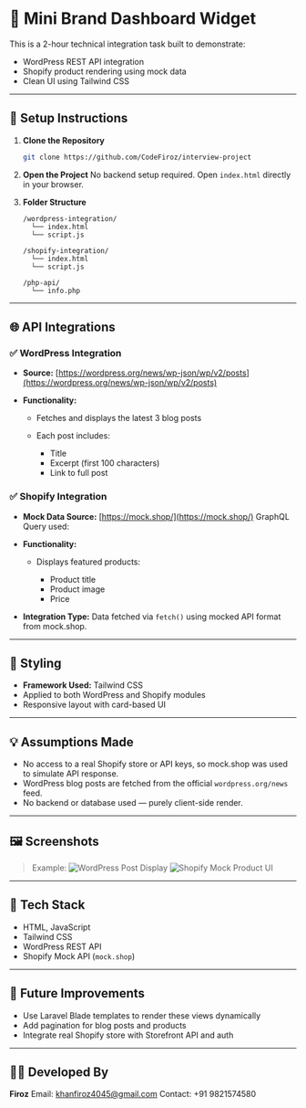 # 🧩 Mini Brand Dashboard Widget

This is a 2-hour technical integration task built to demonstrate:
- WordPress REST API integration
- Shopify product rendering using mock data
- Clean UI using Tailwind CSS

---

## 🔧 Setup Instructions

1. **Clone the Repository**
   ```bash
   git clone https://github.com/CodeFiroz/interview-project

2. **Open the Project**
   No backend setup required. Open `index.html` directly in your browser.

3. **Folder Structure**

   ```
   /wordpress-integration/
     └── index.html
     └── script.js

   /shopify-integration/
     └── index.html
     └── script.js

   /php-api/
     └── info.php
   ```

---

## 🌐 API Integrations

### ✅ WordPress Integration

* **Source:**
  [https://wordpress.org/news/wp-json/wp/v2/posts](https://wordpress.org/news/wp-json/wp/v2/posts)

* **Functionality:**

  * Fetches and displays the latest 3 blog posts
  * Each post includes:

    * Title
    * Excerpt (first 100 characters)
    * Link to full post

### ✅ Shopify Integration

* **Mock Data Source:**
  [https://mock.shop/](https://mock.shop/)
  GraphQL Query used:


* **Functionality:**

  * Displays featured products:

    * Product title
    * Product image
    * Price

* **Integration Type:**
  Data fetched via `fetch()` using mocked API format from mock.shop.

---

## 🎨 Styling

* **Framework Used:** Tailwind CSS
* Applied to both WordPress and Shopify modules
* Responsive layout with card-based UI

---

## 💡 Assumptions Made

* No access to a real Shopify store or API keys, so mock.shop was used to simulate API response.
* WordPress blog posts are fetched from the official `wordpress.org/news` feed.
* No backend or database used — purely client-side render.

---

## 🖼️ Screenshots

> Example:
> ![WordPress Post Display](./wp-post.png)
> ![Shopify Mock Product UI](./shopify-products.png)

---

## 📌 Tech Stack

* HTML, JavaScript
* Tailwind CSS
* WordPress REST API
* Shopify Mock API (`mock.shop`)

---

## 📁 Future Improvements

* Use Laravel Blade templates to render these views dynamically
* Add pagination for blog posts and products
* Integrate real Shopify store with Storefront API and auth

---

## 👨‍💻 Developed By

**Firoz**
Email: [khanfiroz4045@gmail.com](mailto:khanfiroz4045@gmail.com)
Contact: +91 9821574580
